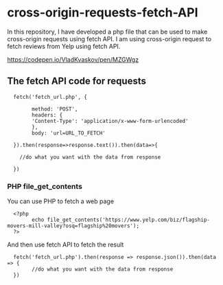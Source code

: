 # cross-origin-requests-fetch-API
In this repository, I have developed a php file that can be used to make cross-origin requests using fetch API.
I am using cross-origin request to fetch reviews from Yelp using fetch API.

https://codepen.io/VladKvaskov/pen/MZGWgz

## The fetch API code for requests

      fetch('fetch_url.php', {

            method: 'POST',
            headers: {
            'Content-Type': 'application/x-www-form-urlencoded'
            },
            body: 'url=URL_TO_FETCH'

      }).then(response=>response.text()).then(data=>{

        //do what you want with the data from response
        
      })

### PHP file_get_contents
You can use PHP to fetch a web page

      <?php
            echo file_get_contents('https://www.yelp.com/biz/flagship-movers-mill-valley?osq=flagship%20movers');
      ?>

And then use fetch API to fetch the result

      fetch('fetch_url.php').then(response => response.json()).then(data => {
            //do what you want with the data from response
      })
